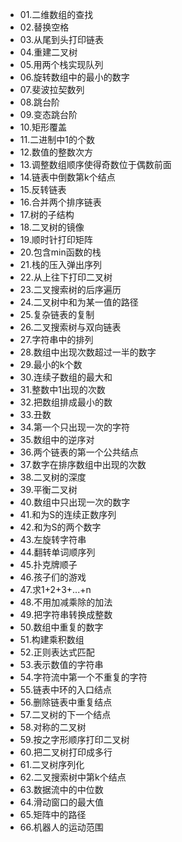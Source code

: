- 01.二维数组的查找
- 02.替换空格
- 03.从尾到头打印链表
- 04.重建二叉树
- 05.用两个栈实现队列
- 06.旋转数组中的最小的数字
- 07.斐波拉契数列
- 08.跳台阶
- 09.变态跳台阶
- 10.矩形覆盖
- 11.二进制中1的个数
- 12.数值的整数次方
- 13.调整数组顺序使得奇数位于偶数前面
- 14.链表中倒数第k个结点
- 15.反转链表
- 16.合并两个排序链表
- 17.树的子结构
- 18.二叉树的镜像
- 19.顺时针打印矩阵
- 20.包含min函数的栈
- 21.栈的压入弹出序列
- 22.从上往下打印二叉树
- 23.二叉搜索树的后序遍历
- 24.二叉树中和为某一值的路径
- 25.复杂链表的复制
- 26.二叉搜索树与双向链表
- 27.字符串中的排列
- 28.数组中出现次数超过一半的数字
- 29.最小的k个数
- 30.连续子数组的最大和
- 31.整数中1出现的次数
- 32.把数组排成最小的数
- 33.丑数
- 34.第一个只出现一次的字符
- 35.数组中的逆序对
- 36.两个链表的第一个公共结点
- 37.数字在排序数组中出现的次数
- 38.二叉树的深度
- 39.平衡二叉树
- 40.数组中只出现一次的数字
- 41.和为S的连续正数序列
- 42.和为S的两个数字
- 43.左旋转字符串
- 44.翻转单词顺序列
- 45.扑克牌顺子
- 46.孩子们的游戏
- 47.求1+2+3+...+n
- 48.不用加减乘除的加法
- 49.把字符串转换成整数
- 50.数组中重复的数字
- 51.构建乘积数组
- 52.正则表达式匹配
- 53.表示数值的字符串
- 54.字符流中第一个不重复的字符
- 55.链表中环的入口结点
- 56.删除链表中重复结点
- 57.二叉树的下一个结点
- 58.对称的二叉树
- 59.按之字形顺序打印二叉树
- 60.把二叉树打印成多行
- 61.二叉树序列化
- 62.二叉搜索树中第k个结点
- 63.数据流中的中位数
- 64.滑动窗口的最大值
- 65.矩阵中的路径
- 66.机器人的运动范围















